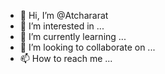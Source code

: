 - 👋 Hi, I’m @Atchararat
- 👀 I’m interested in ...
- 🌱 I’m currently learning ...
- 💞️ I’m looking to collaborate on ...
- 📫 How to reach me ...

<!---
Atchararat/Atchararat is a ✨ special ✨ repository because its `README.md` (this file) appears on your GitHub profile.
You can click the Preview link to take a look at your changes.
--->
